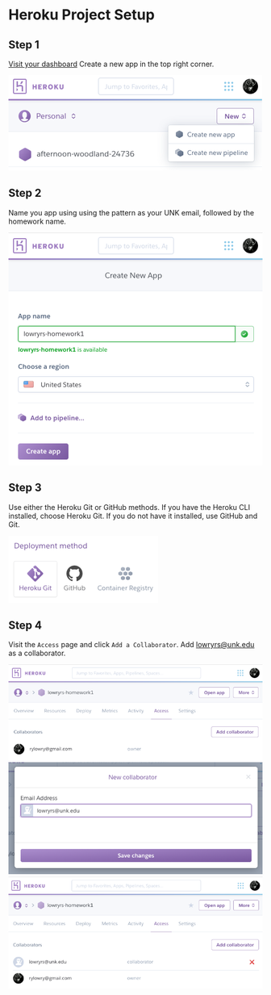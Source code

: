 # Heroku Project Setup

## Step 1

[Visit your dashboard](https://dashboard.heroku.com/apps)
Create a new app in the top right corner.  

<img src="../images/heroku-setup-1.png"/>

## Step 2

Name you app using using the pattern as your UNK email, followed by the homework name.  

<img src="../images/heroku-setup-2.png"/>


## Step 3

Use either the Heroku Git or GitHub methods. If you have the Heroku CLI
installed, choose Heroku Git. If you do not have it installed, use GitHub and Git.  

<img src="../images/heroku-setup-3.png"/>

## Step 4

Visit the `Access` page and click `Add a Collaborator`. Add lowryrs@unk.edu as
a collaborator.

<img src="../images/heroku-setup-4.png"/>

<img src="../images/heroku-setup-5.png"/>

<img src="../images/heroku-setup-6.png"/>
